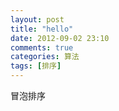 ```yaml
---
layout: post
title: "hello"
date: 2012-09-02 23:10
comments: true
categories: 算法
tags: [排序]
---
```

冒泡排序
<script src="https://gist.github.com/3600541.js?file=gistfile1.cpp"></script>